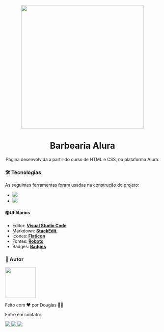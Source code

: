 <h1 align="center"> <img  src="https://user-images.githubusercontent.com/61351165/157101460-cd48c5bc-29fb-4308-9467-d609cd0694b8.png" width="400px" /> </h1>

<h1  align="center">Barbearia Alura</h1>

<p  align="center">Página desenvolvida a partir do curso de HTML e CSS, na plataforma Alura.</p>

  


### 🛠 Tecnologias

As seguintes ferramentas foram usadas na construção do projeto:

-  <img  src="https://img.shields.io/badge/HTML5-E34F26?style=for-the-badge&logo=html5&logoColor=white"  target="_blank">
 -  <img  src="https://img.shields.io/badge/CSS3-1572B6?style=for-the-badge&logo=css3&logoColor=white"  target="_blank">


#### :books:**Utilitários**

-   Editor:  **[Visual Studio Code](https://code.visualstudio.com/)**  
-   Markdown:  **[StackEdit](https://stackedit.io/)**,  
-   Ícones:  **[Flaticon](https://www.flaticon.com/br/)**
-   Fontes:  **[Roboto](https://fonts.google.com/specimen/Roboto)**
-   Badges: **[Badges](https://github.com/alexandresanlim/Badges4-README.md-Profile#-etl-)**



### :crown: Autor

<a  href="https://github.com/dougmaarques">
<img src="https://github.com/dougmaarques.png"  width="100px;"  alt=""/> </a>

Feito com ❤️ por Douglas 👋🏽 

<a  href="https://github.com/dougmaarques"  title="Douglas"></a>
Entre em contato:

<a  href="mailto:douglas_marques_araujo@hotmail.com"  target="_blank">  <img  src="https://img.shields.io/badge/Microsoft_Outlook-0078D4?style=for-the-badge&logo=microsoft-outlook&logoColor=white"  target="_blank">  </a>
<a  href="mailto:douglasmarques.adm@gmail.com"  target="_blank">  <img  src="https://img.shields.io/badge/Gmail-D14836?style=for-the-badge&logo=gmail&logoColor=white"  target="_blank">  </a>
<a  href="https://api.whatsapp.com/send?phone=5511982677347"  target="_blank">  <img  src="https://img.shields.io/badge/WhatsApp-25D366?style=for-the-badge&logo=whatsapp&logoColor=white"  target="_blank">  </a>


